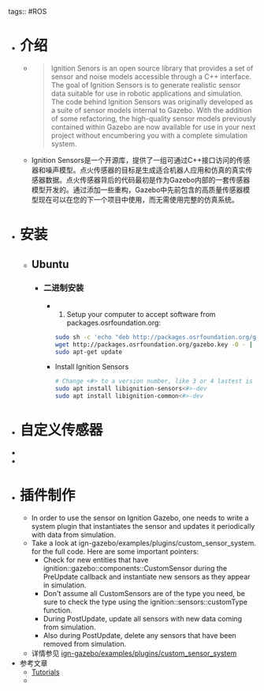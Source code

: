 tags:: #ROS

- # 介绍
	- > Ignition Senors is an open source library that provides a set of sensor and noise models accessible through a C++ interface. The goal of Ignition Sensors is to generate realistic sensor data suitable for use in robotic applications and simulation. The code behind Ignition Sensors was originally developed as a suite of sensor models internal to Gazebo. With the addition of some refactoring, the high-quality sensor models previously contained within Gazebo are now available for use in your next project without encumbering you with a complete simulation system.
	- Ignition Sensors是一个开源库，提供了一组可通过C++接口访问的传感器和噪声模型。点火传感器的目标是生成适合机器人应用和仿真的真实传感器数据。点火传感器背后的代码最初是作为Gazebo内部的一套传感器模型开发的。通过添加一些重构，Gazebo中先前包含的高质量传感器模型现在可以在您的下一个项目中使用，而无需使用完整的仿真系统。
- # 安装
	- ## Ubuntu
		- ### 二进制安装
			- 1. Setup your computer to accept software from packages.osrfoundation.org:
			  ```bash
			  sudo sh -c 'echo "deb http://packages.osrfoundation.org/gazebo/ubuntu-stable `lsb_release -cs` main" > /etc/apt/sources.list.d/gazebo-stable.list'
			  wget http://packages.osrfoundation.org/gazebo.key -O - | sudo apt-key add -
			  sudo apt-get update
			  ```
			- Install Ignition Sensors
			  ```bash
			  # Change <#> to a version number, like 3 or 4 lastest is 6
			  sudo apt install libignition-sensors<#>-dev
			  sudo apt install libignition-common<#>-dev
			  ```
- # 自定义传感器
-
-
- # 插件制作
	- In order to use the sensor on Ignition Gazebo, one needs to write a system plugin that instantiates the sensor and updates it periodically with data from simulation.
	- Take a look at ign-gazebo/examples/plugins/custom_sensor_system. for the full code. Here are some important pointers:
		- Check for new entities that have ignition::gazebo::components::CustomSensor during the PreUpdate callback and instantiate new sensors as they appear in simulation.
		- Don't assume all CustomSensors are of the type you need, be sure to check the type using the ignition::sensors::customType function.
		- During PostUpdate, update all sensors with new data coming from simulation.
		- Also during PostUpdate, delete any sensors that have been removed from simulation.
	- 详情参见  [ign-gazebo/examples/plugins/custom_sensor_system](https://github.com/gazebosim/gz-sim/tree/main/examples/plugin/custom_sensor_system)
- 参考文章
	- [Tutorials](https://gazebosim.org/api/sensors/6.0/tutorials.html)
	-